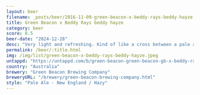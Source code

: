 ```yaml
---
layout: beer
filename: _posts/beer/2016-11-09-green-beacon-x-beddy-rays-beddy-hayze.md
title: Green Beacon x Beddy Rays beddy hayze
category: beer
score: 8.5
beer-date: "2024-12-28"
desc: "Very light and refreshing. Kind of like a cross between a pale ale and a hefe but with a little mandarin. Tastes pretty much how it looks. A sessionable beer with extra flavour"
permalink: /beer/:title.html
img: /img/list/green-beacon-x-beddy-rays-beddy-hayze.jpeg
untappd: "https://untappd.com/b/green-beacon-green-beacon-gb-x-beddy-rays-beddy-hayze/6032101"
country: "Australia"
brewery: "Green Beacon Brewing Company"
breweryURL: "/brewery/green-beacon-brewing-company.html"
style: "Pale Ale - New England / Hazy"
---
```

